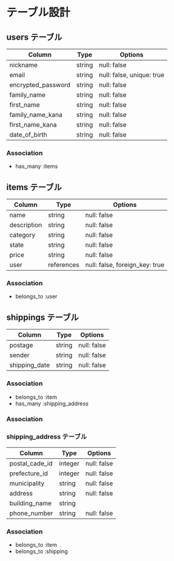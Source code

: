 # テーブル設計

## users テーブル

| Column                | Type   | Options                   |
| --------------------- | ------ | --------------------------|
| nickname              | string | null: false               |
| email                 | string | null: false, unique: true |
| encrypted_password    | string | null: false               |
| family_name           | string | null: false               |
| first_name            | string | null: false               |
| family_name_kana      | string | null: false               |
| first_name_kana       | string | null: false               |
| date_of_birth　       | string | null: false               |

### Association

- has_many :items

## items テーブル

| Column       | Type       | Options                        |
| ------------ | ---------- | ------------------------------ |
| name         | string     | null: false                    |
| description  | string     | null: false                    |
| category     | string     | null: false                    |
| state        | string     | null: false                    |
| price        | string     | null: false                    |
| user         | references | null: false, foreign_key: true |

### Association

- belongs_to :user

## shippings テーブル

| Column        | Type       | Options     |
| ------------- | ---------- | ------------|
| postage       | string     | null: false |
| sender        | string     | null: false |
| shipping_date | string     | null: false |

### Association

- belongs_to :item
- has_many :shipping_address

### Association

### shipping_address テーブル

| Column         | Type      | Options        |
| ---------------|-----------| ---------------|
| postal_cade_id | integer   | null: false    |
| prefecture_id  | integer   | null: false    |
| municipality   | string    | null: false    |
| address        | string    | null: false    |
| building_name  | string    |                |
| phone_number   | string    | null: false    |

### Association

- belongs_to :item
- belongs_to :shipping
